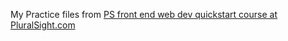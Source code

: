 My Practice files from [PS front end web dev quickstart course at PluralSight.com](https://app.pluralsight.com/library/courses/front-end-web-app-html5-javascript-css/table-of-contents)